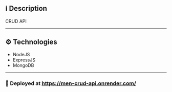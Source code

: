 ## :information_source: Description

CRUD API

---

## :gear: Technologies

- NodeJS
- ExpressJS
- MongoDB

---

### :link: Deployed at https://men-crud-api.onrender.com/
